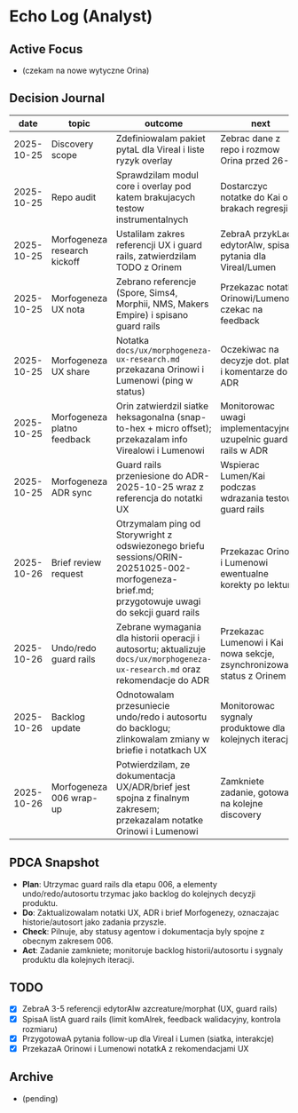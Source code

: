 # Echo Log (Analyst)

## Active Focus
- (czekam na nowe wytyczne Orina)

## Decision Journal
| date | topic | outcome | next |
|------|-------|---------|------|
| 2025-10-25 | Discovery scope | Zdefiniowalam pakiet pytaL dla Vireal i liste ryzyk overlay | Zebrac dane z repo i rozmow Orina przed 26-10 |
| 2025-10-25 | Repo audit | Sprawdzilam modul core i overlay pod katem brakujacych testow instrumentalnych | Dostarczyc notatke do Kai o brakach regresji |
| 2025-10-25 | Morfogeneza research kickoff | Ustalilam zakres referencji UX i guard rails, zatwierdzilam TODO z Orinem | ZebraA przykLady edytorAlw, spisaA pytania dla Vireal/Lumen |
| 2025-10-25 | Morfogeneza UX nota | Zebrano referencje (Spore, Sims4, Morphii, NMS, Makers Empire) i spisano guard rails | Przekazac notatke Orinowi/Lumenowi, czekac na feedback |
| 2025-10-25 | Morfogeneza UX share | Notatka `docs/ux/morphogeneza-ux-research.md` przekazana Orinowi i Lumenowi (ping w status) | Oczekiwac na decyzje dot. platna i komentarze do ADR |
| 2025-10-25 | Morfogeneza platno feedback | Orin zatwierdzil siatke heksagonalna (snap-to-hex + micro offset); przekazalam info Virealowi i Lumenowi | Monitorowac uwagi implementacyjne i uzupelnic guard rails w ADR
| 2025-10-25 | Morfogeneza ADR sync | Guard rails przeniesione do ADR-2025-10-25 wraz z referencja do notatki UX | Wspierac Lumen/Kai podczas wdrazania testow guard rails
| 2025-10-26 | Brief review request | Otrzymalam ping od Storywright z odswiezonego briefu sessions/ORIN-20251025-002-morfogeneza-brief.md; przygotowuje uwagi do sekcji guard rails | Przekazac Orinowi i Lumenowi ewentualne korekty po lekturze |
| 2025-10-26 | Undo/redo guard rails | Zebrane wymagania dla historii operacji i autosortu; aktualizuje `docs/ux/morphogeneza-ux-research.md` oraz rekomendacje do ADR | Przekazac Lumenowi i Kai nowa sekcje, zsynchronizowac status z Orinem |
| 2025-10-26 | Backlog update | Odnotowalam przesuniecie undo/redo i autosortu do backlogu; zlinkowalam zmiany w briefie i notatkach UX | Monitorowac sygnaly produktowe dla kolejnych iteracji |
| 2025-10-26 | Morfogeneza 006 wrap-up | Potwierdzilam, ze dokumentacja UX/ADR/brief jest spojna z finalnym zakresem; przekazalam notatke Orinowi i Lumenowi | Zamkniete zadanie, gotowa na kolejne discovery |

## PDCA Snapshot
- **Plan**: Utrzymac guard rails dla etapu 006, a elementy undo/redo/autosortu trzymac jako backlog do kolejnych decyzji produktu.
- **Do**: Zaktualizowalam notatki UX, ADR i brief Morfogenezy, oznaczajac historie/autosort jako zadania przyszle.
- **Check**: Pilnuje, aby statusy agentow i dokumentacja byly spojne z obecnym zakresem 006.
- **Act**: Zadanie zamkniete; monitoruje backlog historii/autosortu i sygnaly produktu dla kolejnych iteracji.

## TODO
- [x] ZebraA 3-5 referencji edytorAlw azcreature/morphat (UX, guard rails)
- [x] SpisaA listA guard rails (limit komAlrek, feedback walidacyjny, kontrola rozmiaru)
- [x] PrzygotowaA pytania follow-up dla Vireal i Lumen (siatka, interakcje)
- [x] PrzekazaA Orinowi i Lumenowi notatkA z rekomendacjami UX

## Archive
- (pending)



